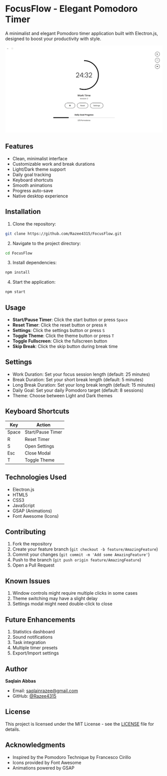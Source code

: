 # FocusFlow - Elegant Pomodoro Timer

A minimalist and elegant Pomodoro timer application built with Electron.js, designed to boost your productivity with style.

![FocusFlow Screenshot](1.jpg)

## Features

- Clean, minimalist interface
- Customizable work and break durations
- Light/Dark theme support
- Daily goal tracking
- Keyboard shortcuts
- Smooth animations
- Progress auto-save
- Native desktop experience

## Installation

1. Clone the repository:
```bash
git clone https://github.com/Razee4315/FocusFlow.git
```

2. Navigate to the project directory:
```bash
cd FocusFlow
```

3. Install dependencies:
```bash
npm install
```

4. Start the application:
```bash
npm start
```

## Usage

- **Start/Pause Timer**: Click the start button or press `Space`
- **Reset Timer**: Click the reset button or press `R`
- **Settings**: Click the settings button or press `S`
- **Toggle Theme**: Click the theme button or press `T`
- **Toggle Fullscreen**: Click the fullscreen button
- **Skip Break**: Click the skip button during break time

## Settings

- Work Duration: Set your focus session length (default: 25 minutes)
- Break Duration: Set your short break length (default: 5 minutes)
- Long Break Duration: Set your long break length (default: 15 minutes)
- Daily Goal: Set your daily Pomodoro target (default: 8 sessions)
- Theme: Choose between Light and Dark themes

## Keyboard Shortcuts

| Key      | Action            |
|----------|-------------------|
| Space    | Start/Pause Timer |
| R        | Reset Timer       |
| S        | Open Settings     |
| Esc      | Close Modal       |
| T        | Toggle Theme      |

## Technologies Used

- Electron.js
- HTML5
- CSS3
- JavaScript
- GSAP (Animations)
- Font Awesome (Icons)

## Contributing

1. Fork the repository
2. Create your feature branch (`git checkout -b feature/AmazingFeature`)
3. Commit your changes (`git commit -m 'Add some AmazingFeature'`)
4. Push to the branch (`git push origin feature/AmazingFeature`)
5. Open a Pull Request

## Known Issues

1. Window controls might require multiple clicks in some cases
2. Theme switching may have a slight delay
3. Settings modal might need double-click to close

## Future Enhancements

1. Statistics dashboard
2. Sound notifications
3. Task integration
4. Multiple timer presets
5. Export/Import settings

## Author

**Saqlain Abbas**
- Email: saqlainrazee@gmail.com
- GitHub: [@Razee4315](https://github.com/Razee4315)

## License

This project is licensed under the MIT License - see the [LICENSE](LICENSE) file for details.

## Acknowledgments

- Inspired by the Pomodoro Technique by Francesco Cirillo
- Icons provided by Font Awesome
- Animations powered by GSAP
